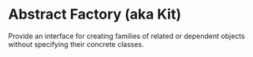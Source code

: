 # Abstract Factory (aka Kit)

Provide an interface for creating families of related or dependent objects without specifying their concrete classes.

